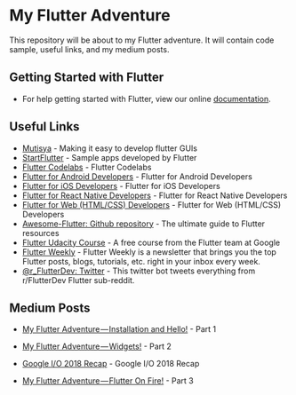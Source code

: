 # My Flutter Adventure

This repository will be about to my Flutter adventure. It will contain code sample, useful links, and my medium posts.

## Getting Started with Flutter

* For help getting started with Flutter, view our online [documentation](http://flutter.io/).

## Useful Links

* [Mutisya](http://mutisya.com/) - Making it easy to develop flutter GUIs
* [StartFlutter](https://startflutter.com/) - Sample apps developed by Flutter
* [Flutter Codelabs](https://codelabs.developers.google.com/?cat=Flutter) - Flutter Codelabs
* [Flutter for Android Developers](https://flutter.io/flutter-for-android/) - Flutter for Android Developers
* [Flutter for iOS Developers](https://flutter.io/flutter-for-ios/) - Flutter for iOS Developers
* [Flutter for React Native Developers](https://flutter.io/flutter-for-react-native/) - Flutter for React Native Developers
* [Flutter for Web (HTML/CSS) Developers](https://flutter.io/web-analogs/) - Flutter for Web (HTML/CSS) Developers
* [Awesome-Flutter: Github repository](https://github.com/Solido/awesome-flutter) - The ultimate guide to Flutter resources
* [Flutter Udacity Course](https://in.udacity.com/course/build-native-mobile-apps-with-flutter--ud905) - A free course from the Flutter team at Google
* [Flutter Weekly](https://flutterweekly.net/) - Flutter Weekly is a newsletter that brings you the top Flutter posts, blogs, tutorials, etc. right in your inbox every week.
* [@r_FlutterDev: Twitter](https://twitter.com/r_flutterdev?lang=en) - This twitter bot tweets everything from r/FlutterDev Flutter sub-reddit.


## Medium Posts

* [My Flutter Adventure — Installation and Hello!](https://medium.com/@durannumit/my-flutter-adventure-installation-and-hello-5eee6d1ff5ee) - Part 1

* [My Flutter Adventure — Widgets!](https://medium.com/@durannumit/my-flutter-adventure-widgets-8ea08a7067eb) - Part 2

* [Google I/O 2018 Recap](https://medium.com/@durannumit/google-i-o-2018-flutter-recap-6f06545efd74) - Google I/O 2018 Recap

* [My Flutter Adventure — Flutter On Fire!](https://medium.com/@durannumit/my-flutter-adventure-flutter-on-fire-93f7e676ff83) - Part 3

